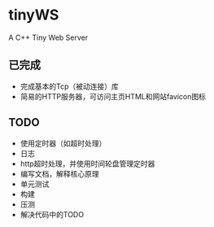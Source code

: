 # tinyWS
A C++ Tiny Web Server

## 已完成

- 完成基本的Tcp（被动连接）库
- 简易的HTTP服务器，可访问主页HTML和网站favicon图标

## TODO

- 使用定时器（如超时处理）
- 日志
- http超时处理，并使用时间轮盘管理定时器
- 编写文档，解释核心原理
- 单元测试
- 构建
- 压测
- 解决代码中的TODO
